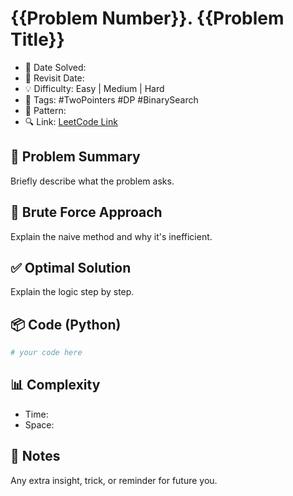 # {{Problem Number}}. {{Problem Title}}

- 📅 Date Solved: 
- 🔁 Revisit Date: 
- 💡 Difficulty: Easy | Medium | Hard
- 🧩 Tags: #TwoPointers #DP #BinarySearch
- 🔄 Pattern: 
- 🔍 Link: [LeetCode Link](https://leetcode.com/problems/...)


## 🧠 Problem Summary
Briefly describe what the problem asks.

## 🚫 Brute Force Approach
Explain the naive method and why it's inefficient.

## ✅ Optimal Solution
Explain the logic step by step.

## 📦 Code (Python)
```python
# your code here
````

## 📊 Complexity

* Time:
* Space:

## 📝 Notes

Any extra insight, trick, or reminder for future you.
